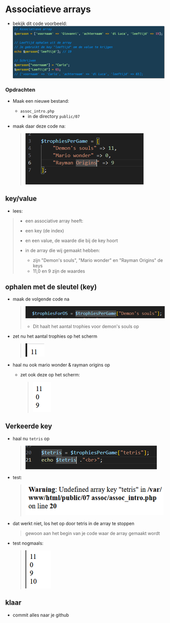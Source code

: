 # Associatieve arrays


- bekijk dit code voorbeeld:
![Associatieve array](img/array_assoc.png)

### Opdrachten


- Maak een nieuwe bestand:
  - `assoc_intro.php`
    - in de directory `public/07`
  
- maak daar deze code na:
    > ![](img/trophies.PNG)

## key/value
- lees:
 >  - een associative array heeft:
 >   - een key (de index) 
 >   - en een value, de waarde die bij de key hoort
 >   
 > - in de array die wij gemaakt hebben:
 >   - zijn "Demon's souls", "Mario wonder" en "Rayman Origins" de keys
 >   - 11,0 en 9 zijn de waardes
  
  
## ophalen met de sleutel (key)

- maak de volgende code na

  > ![](img/dstrophies.PNG)
  > - Dit haalt het aantal trophies voor demon's souls op

- zet nu het aantal trophies op het scherm
  > ![](img/dsnr.PNG)

- haal nu ook mario wonder & rayman origins op
  - zet ook deze op het scherm:
    > ![](img/nropscherm.PNG)


## Verkeerde key

- haal nu `tetris` op
    > ![](img/wrongkey.PNG)

- test:
    > ![](img/bestaatniet.PNG)

- dat werkt niet, los het op door tetris in de array te stoppen
  > gewoon aan het begin van je code waar de array gemaakt wordt

- test nogmaals:
    > ![](img/tetris.PNG)

## klaar
- commit alles naar je github
